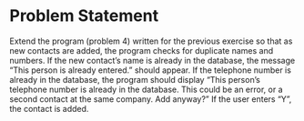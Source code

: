 # Problem Statement
Extend the program (problem 4) written for the previous exercise so that as new contacts are added, the program checks for duplicate names and numbers. If the new contact’s name is already in the database, the message “This person is already entered.” should appear. If the telephone number is already in the database, the program should display “This person’s telephone number is already in the database. This could be an error, or a second contact at the same company. Add anyway?” If the user enters “Y”, the contact is added.